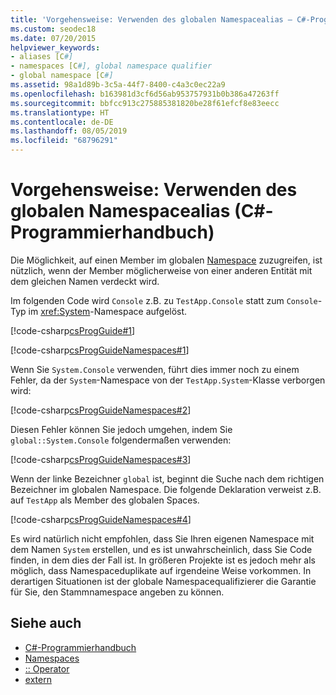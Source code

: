 ```yaml
---
title: 'Vorgehensweise: Verwenden des globalen Namespacealias – C#-Programmierhandbuch'
ms.custom: seodec18
ms.date: 07/20/2015
helpviewer_keywords:
- aliases [C#]
- namespaces [C#], global namespace qualifier
- global namespace [C#]
ms.assetid: 98a1d89b-3c5a-44f7-8400-c4a3c0ec22a9
ms.openlocfilehash: b163981d3cf6d56ab953757931b0b386a47263ff
ms.sourcegitcommit: bbfcc913c275885381820be28f61efcf8e83eecc
ms.translationtype: HT
ms.contentlocale: de-DE
ms.lasthandoff: 08/05/2019
ms.locfileid: "68796291"
---
```

# <a name="how-to-use-the-global-namespace-alias-c-programming-guide"></a>Vorgehensweise: Verwenden des globalen Namespacealias (C#-Programmierhandbuch)
Die Möglichkeit, auf einen Member im globalen [Namespace](../../../csharp/language-reference/keywords/namespace.md) zuzugreifen, ist nützlich, wenn der Member möglicherweise von einer anderen Entität mit dem gleichen Namen verdeckt wird.  
  
 Im folgenden Code wird `Console` z.B. zu `TestApp.Console` statt zum `Console`-Typ im <xref:System>-Namespace aufgelöst.  
  
 [!code-csharp[csProgGuide#1](~/samples/snippets/csharp/VS_Snippets_VBCSharp/csProgGuide/CS/using.cs#1)]  
  
 [!code-csharp[csProgGuideNamespaces#1](~/samples/snippets/csharp/VS_Snippets_VBCSharp/csProgGuideNamespaces/CS/Namespaces.cs#1)]  
  
 Wenn Sie `System.Console` verwenden, führt dies immer noch zu einem Fehler, da der `System`-Namespace von der `TestApp.System`-Klasse verborgen wird:  
  
 [!code-csharp[csProgGuideNamespaces#2](~/samples/snippets/csharp/VS_Snippets_VBCSharp/csProgGuideNamespaces/CS/Namespaces.cs#2)]  
  
 Diesen Fehler können Sie jedoch umgehen, indem Sie `global::System.Console` folgendermaßen verwenden:  
  
 [!code-csharp[csProgGuideNamespaces#3](~/samples/snippets/csharp/VS_Snippets_VBCSharp/csProgGuideNamespaces/CS/Namespaces.cs#3)]  
  
 Wenn der linke Bezeichner `global` ist, beginnt die Suche nach dem richtigen Bezeichner im globalen Namespace. Die folgende Deklaration verweist z.B. auf `TestApp` als Member des globalen Spaces.  
  
 [!code-csharp[csProgGuideNamespaces#4](~/samples/snippets/csharp/VS_Snippets_VBCSharp/csProgGuideNamespaces/CS/Namespaces.cs#4)]  
  
 Es wird natürlich nicht empfohlen, dass Sie Ihren eigenen Namespace mit dem Namen `System` erstellen, und es ist unwahrscheinlich, dass Sie Code finden, in dem dies der Fall ist. In größeren Projekte ist es jedoch mehr als möglich, dass Namespaceduplikate auf irgendeine Weise vorkommen. In derartigen Situationen ist der globale Namespacequalifizierer die Garantie für Sie, den Stammnamespace angeben zu können.  
  
## <a name="see-also"></a>Siehe auch

- [C#-Programmierhandbuch](../../../csharp/programming-guide/index.md)
- [Namespaces](../../../csharp/programming-guide/namespaces/index.md)
- [:: Operator](../../../csharp/language-reference/operators/namespace-alias-qualifier.md)
- [extern](../../../csharp/language-reference/keywords/extern.md)

